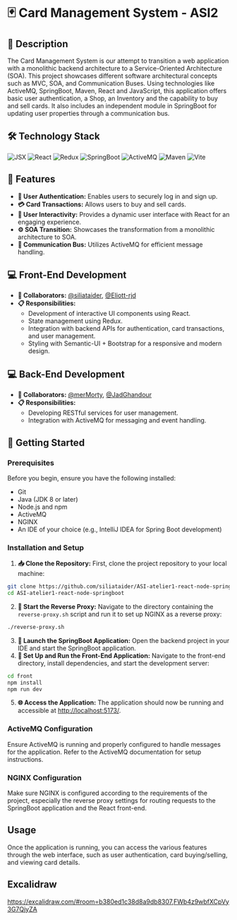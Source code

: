 # 🃏 Card Management System - ASI2

## 📝 Description

The Card Management System is our attempt to transition a web application with a monolithic backend architecture to a Service-Oriented Architecture (SOA). 
This project showcases different software architectural concepts such as MVC, SOA, and Communication Buses.
Using technologies like ActiveMQ, SpringBoot, Maven, React and JavaScript, this application offers basic user authentication, a Shop, an Inventory and the capability to buy and sell cards. It also includes an independent module in SpringBoot for updating user properties through a communication bus.

## 🛠️ Technology Stack

![JSX](https://img.shields.io/badge/Code-JSX-orange)
![React](https://img.shields.io/badge/Frontend-React-blue)
![Redux](https://img.shields.io/badge/State_Management-Redux-purple)
![SpringBoot](https://img.shields.io/badge/Backend-SpringBoot-green)
![ActiveMQ](https://img.shields.io/badge/Messaging-ActiveMQ-red)
![Maven](https://img.shields.io/badge/Build_Tool-Maven-orange)
![Vite](https://img.shields.io/badge/Build_Tool-Vite-brightgreen)

## 🌟 Features

- **🔐 User Authentication:** Enables users to securely log in and sign up.
- **💳 Card Transactions:** Allows users to buy and sell cards.
- **👥 User Interactivity:** Provides a dynamic user interface with React for an engaging experience.
- **⚙️ SOA Transition:** Showcases the transformation from a monolithic architecture to SOA.
- **📡 Communication Bus:** Utilizes ActiveMQ for efficient message handling.

## 💻 Front-End Development

- **👥 Collaborators:** [@siliataider](https://github.com/siliataider), [@Eliott-rjd](https://github.com/Eliott-rjd)
- **📋 Responsibilities:** 
  - Development of interactive UI components using React.
  - State management using Redux.
  - Integration with backend APIs for authentication, card transactions, and user management.
  - Styling with Semantic-UI + Bootstrap for a responsive and modern design.

## 💻 Back-End Development

- **👥 Collaborators:** [@merMorty](https://github.com/merMorty), [@JadGhandour](https://github.com/JadGhandour)
- **📋 Responsibilities:** 
  - Developing RESTful services for user management.
  - Integration with ActiveMQ for messaging and event handling.

## 🚀 Getting Started

### Prerequisites

Before you begin, ensure you have the following installed:
- Git
- Java (JDK 8 or later)
- Node.js and npm
- ActiveMQ
- NGINX
- An IDE of your choice (e.g., IntelliJ IDEA for Spring Boot development)

### Installation and Setup

1. **📥 Clone the Repository:**
   First, clone the project repository to your local machine:
   
  ```bash
  git clone https://github.com/siliataider/ASI-atelier1-react-node-springboot.git
  cd ASI-atelier1-react-node-springboot
  ```
2. **🔄 Start the Reverse Proxy:**
  Navigate to the directory containing the `reverse-proxy.sh` script and run it to set up NGINX as a reverse proxy:
  ```bash
  ./reverse-proxy.sh
  ```
3. **🌱 Launch the SpringBoot Application:**
  Open the backend project in your IDE and start the SpringBoot application. 
4. **🎨 Set Up and Run the Front-End Application:**
  Navigate to the front-end directory, install dependencies, and start the development server:
  ```bash
  cd front
  npm install
  npm run dev
  ```
5. **🌐 Access the Application:**
The application should now be running and accessible at [http://localhost:5173/](http://localhost:5173/).

### ActiveMQ Configuration

Ensure ActiveMQ is running and properly configured to handle messages for the application. Refer to the ActiveMQ documentation for setup instructions.

### NGINX Configuration

Make sure NGINX is configured according to the requirements of the project, especially the reverse proxy settings for routing requests to the SpringBoot application and the React front-end.

## Usage

Once the application is running, you can access the various features through the web interface, such as user authentication, card buying/selling, and viewing card details.

## Excalidraw

https://excalidraw.com/#room=b380ed1c38d8a9db8307,FWb4z9wbfXCpVy3G7QjyZA






   
